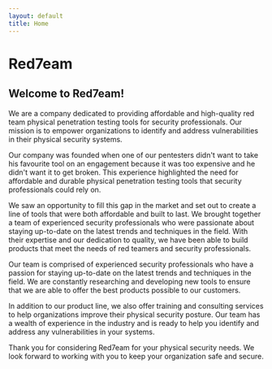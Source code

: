 ```yaml
---
layout: default
title: Home
---
```

# Red7eam

## Welcome to Red7eam!

We are a company dedicated to providing affordable and high-quality red team physical penetration testing tools for security professionals. Our mission is to empower organizations to identify and address vulnerabilities in their physical security systems.

Our company was founded when one of our pentesters didn't want to take his favourite tool on an engagement because it was too expensive and he didn't want it to get broken. This experience highlighted the need for affordable and durable physical penetration testing tools that security professionals could rely on.

We saw an opportunity to fill this gap in the market and set out to create a line of tools that were both affordable and built to last. We brought together a team of experienced security professionals who were passionate about staying up-to-date on the latest trends and techniques in the field. With their expertise and our dedication to quality, we have been able to build products that meet the needs of red teamers and security professionals.

Our team is comprised of experienced security professionals who have a passion for staying up-to-date on the latest trends and techniques in the field. We are constantly researching and developing new tools to ensure that we are able to offer the best products possible to our customers.

In addition to our product line, we also offer training and consulting services to help organizations improve their physical security posture. Our team has a wealth of experience in the industry and is ready to help you identify and address any vulnerabilities in your systems.

Thank you for considering Red7eam for your physical security needs. We look forward to working with you to keep your organization safe and secure.
